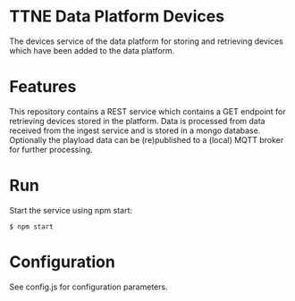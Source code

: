# TTNE Data Platform Devices
The devices service of the data platform for storing and retrieving devices which have been added to the data platform.

# Features
This repository contains a REST service which contains a GET endpoint for retrieving devices stored in the platform. Data is processed from data received from the ingest service and is stored in a mongo database. Optionally the playload data can be (re)published to a (local) MQTT broker for further processing.

# Run
Start the service using npm start:

```$ npm start```

# Configuration
See config.js for configuration parameters.
